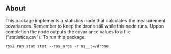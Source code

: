 ## About
This package implements a statistics node that calculates the measurement covariances. Remember to keep the drone still while this node runs. Uppon completion the node outputs the covariance values to a file ("statistics.csv").
To run this package:

```{bash}
ros2 run stat stat --ros_args -r ns__:=/drone
```
